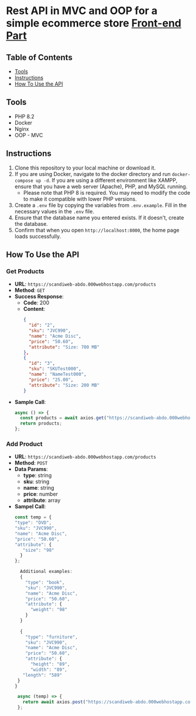 # Rest API in MVC and OOP for a simple ecommerce store [Front-end Part](https://github.com/AbdelwahabTop/scandiweb-ui)

## Table of Contents
- [Tools](#tools)
- [Instructions](#instructions)
- [How To Use the API](#how-to-use-the-api)

## Tools
- PHP 8.2
- Docker
- Nginx
- OOP - MVC

## Instructions
1. Clone this repository to your local machine or download it.
2. If you are using Docker, navigate to the docker directory and run `docker-compose up -d`. If you are using a different environment like XAMPP, ensure that you have a web server (Apache), PHP, and MySQL running.
   - Please note that PHP 8 is required. You may need to modify the code to make it compatible with lower PHP versions.
3. Create a `.env` file by copying the variables from `.env.example`. Fill in the necessary values in the `.env` file.
4. Ensure that the database name you entered exists. If it doesn't, create the database.
5. Confirm that when you open `http://localhost:8000`, the home page loads successfully.

## How To Use the API
### Get Products
- **URL**: `https://scandiweb-abdo.000webhostapp.com/products`
- **Method**: `GET`
- **Success Response**:
  - **Code**: 200
  - **Content**: 
    ```json
    {
      "id": "2",
      "sku": "JVC990",
      "name": "Acme Disc",
      "price": "50.60",
      "attribute": "Size: 700 MB"
    },
    {
      "id": "3",
      "sku": "SKUTest000",
      "name": "NameTest000",
      "price": "25.00",
      "attribute": "Size: 200 MB"
    }
    ```
- **Sample Call**:
  ```javascript
  async () => {
    const products = await axios.get("https://scandiweb-abdo.000webhostapp.com/products");
    return products;
  };

### Add Product
- **URL**: `https://scandiweb-abdo.000webhostapp.com/products`
- **Method**: `POST`
- **Data Params**:
  - **type**: string
  - **sku**: string
  - **name**: string
  - **price**: number
  - **attribute**:  array
- **Sampel Call**: 
  ```javascript
  const temp = {
  "type": "DVD",
  "sku": "JVC990",
  "name": "Acme Disc",
  "price": "50.60",
  "attribute": {
     "size": "98"
    }
  };

    Additional examples:
    {
      "type": "book",
      "sku": "JVC990",
      "name": "Acme Disc",
      "price": "50.60",
      "attribute": {
        "weight": "98"
      }
    }
   
    {
      "type": "furniture",
      "sku": "JVC990",
      "name": "Acme Disc",
      "price": "50.60",
      "attribute": {
        "height": "89",
        "width": "89",
     "length": "589"
   }
  }

   async (temp) => {
     return await axios.post("https://scandiweb-abdo.000webhostapp.com/products", JSON.stringify(temp));
   };

